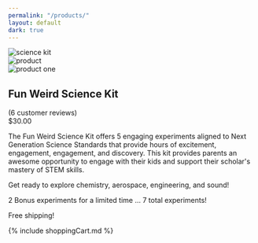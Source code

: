 ```yaml
---
permalink: "/products/"
layout: default
dark: true
---
```


<div class = 'bright'>
  <section class = 'flex'>
    <div class = 'child duo products'>
      <img src = '{{site.baseurl}}/assets/kit.png' alt = 'science kit'>
      <div class = 'flex'>
        <div class = 'child duo'>
          <img src = '{{site.baseurl}}/assets/product.jpg' alt = 'product'>
        </div>
        <div class = 'child duo'>
          <img src = '{{site.baseurl}}/assets/product-0.jpg' alt = 'product one'>
        </div>
      </div>
    </div>
    <div class = 'child duo'>
      <h1>Fun Weird Science Kit</h1>
      <i class = 'icon icon-star'></i>
      <i class = 'icon icon-star'></i>
      <i class = 'icon icon-star'></i>
      <i class = 'icon icon-star'></i>
      <i class = 'icon icon-star'></i> <span class = 'mark'> (6 customer reviews)</span>
      <div class = 'mark'>$30.00</div>
      <p>
        The Fun Weird Science Kit offers 5 engaging experiments aligned to Next Generation Science Standards that
        provide hours of excitement, engagement, engagement, and discovery. This kit provides parents an awesome
        opportunity to engage with their kids and support their scholar's mastery of STEM skills.
      </p>
      <p>
        Get ready to explore chemistry, aerospace, engineering, and sound!
      </p>
      <p>
        2 Bonus experiments for a limited time ... 7 total experiments!
      </p>
      <p>
        Free shipping!
      </p>   
     {% include shoppingCart.md %}
    </div>   
  </section>
</div>
